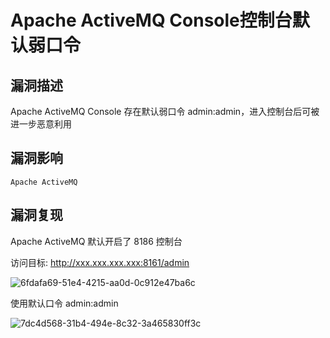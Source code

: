 # Apache ActiveMQ Console控制台默认弱口令

## 漏洞描述

Apache ActiveMQ Console 存在默认弱口令 admin:admin，进入控制台后可被进一步恶意利用

## 漏洞影响

```
Apache ActiveMQ
```

## 漏洞复现

Apache ActiveMQ 默认开启了 8186 控制台

访问目标: http://xxx.xxx.xxx.xxx:8161/admin

![6fdafa69-51e4-4215-aa0d-0c912e47ba6c](https://typora-1308934770.cos.ap-beijing.myqcloud.com/6fdafa69-51e4-4215-aa0d-0c912e47ba6c.png)

使用默认口令 admin:admin

![7dc4d568-31b4-494e-8c32-3a465830ff3c](https://typora-1308934770.cos.ap-beijing.myqcloud.com/7dc4d568-31b4-494e-8c32-3a465830ff3c.png)
